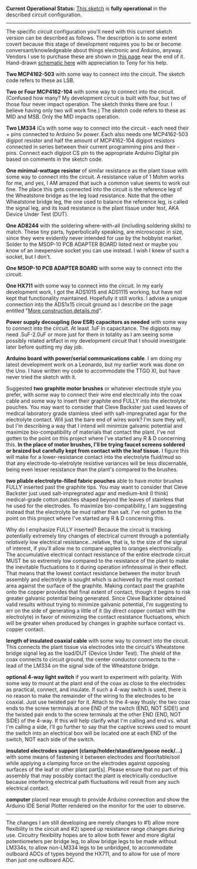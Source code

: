 **Current Operational Status:** [This sketch](https://github.com/kenneth558/plant_resistance_primary_perception/blob/Free/sketch%20code/adc_for_plant_tissue.ino) is **fully operational** in the described circuit configuration.  

------------------------------------

The specific circuit configuration you'll need with this current sketch version can be described as follows.  The description is to some extent covert because this stage of development requires you to be or become conversant/knowledgeable about things electronic and Arduino, anyway.  Vendors I use to purchase these are shown in [this page](https://github.com/kenneth558/plant_resistance_primary_perception/blob/Free/More%20construction%20details.md) near the end of it.  Hand-drawn [schematic here](https://github.com/kenneth558/plant_resistance_primary_perception/blob/Free/embeddeds/GWAAM-Sea%20Training%20Aid%20Schematic.png) with appreciation to Tony  for his help.

**Two MCP4162-503** with some way to connect into the circuit.  The sketch code refers to these as LSB.

**Two or Four MCP4162-104** with some way to connect into the circuit.  (Confused how many? My development circuit is built with four, but two of those four never impact operation.  The sketch thinks there are four.  I believe having only two will work fine.)  The sketch code refers to these as MID and MSB.  Only the MID impacts operation.

**Two LM334** ICs with some way to connect into the circuit - each need their + pins connected to Arduino 5v power.  Each also needs one MCP4162-503 digipot resistor and half the amount of MCP4162-104 digipot resistors connected in series between their current programming pins and their - pins.  Connect each digipot CS pin to the appropriate Arduino Digital pin based on comments in the sketch code.

**One minimal-wattage resistor** of similar resistance as the plant tissue with some way to connect into the circuit.  A resistance value of 1 Mohm works for me, and yes, I AM amazed that such a common value seems to work out fine.  The place this gets connected into the circuit is the reference leg of the Wheatstone bridge as the leg load resistance.  Note that the other Wheatstone bridge leg, the one used to balance the reference leg, is called the signal leg, and its load resistance is the plant tissue under test, AKA Device Under Test (DUT).

**One AD8244** with the soldering where-with-all (including soldering skills) to match.  These tiny parts, hyperbolically speaking, are microscopic in size, since they were evidently never intended for use by the hobbyist market.  Solder to the MSOP-10 PCB ADAPTER BOARD listed next or maybe you know of an inexpensive socket you can use instead.  I wish I knew of such a socket, but I don't.

**One MSOP-10 PCB ADAPTER BOARD** with some way to connect into the circuit.

**One HX711** with some way to connect into the circuit.  In my early development work, I got the ADS1015 and ADS1115 working, but have not kept that functionality maintained.  Hopefully it still works.  I advise a unique connection into the ADS1x15 circuit ground as I describe on the page entitled "[More construction details.md](https://github.com/kenneth558/plant_resistance_primary_perception/blob/Free/More%20construction%20details.md)".

**Power supply decoupling (low ESR) capacitors as needed** with some way to connect into the circuit.  At least .1uF in capacitance.  The digipots may need .5uF-2.0uF or more just for them in totality as I am seeing some possibly related artifact in my development circuit that I should investigate later before quitting my day job.

**Arduino board with power/serial communications cable**.  I am doing my latest development work on a Leonardo, but my earlier work was done on the Uno.  I have written my code to accommodate the TTGO XI, but have never tried the sketch with it.

Suggested **two graphite motor brushes** or whatever electrode style you prefer, with some way to connect their wire end electrically into the coax cable and some way to insert their graphite end FULLY into the electrolyte pouches.  You may want to consider that Cleve Backster just used leaves of  medical laboratory grade stainless steel with salt-impregnated agar for the electrolyte contact.  Will just the bare end of wires work?  I'm sure they will, but I'm describing a way that I intend will minimize galvanic potential and maximize bio-compatibility of materials that contact the plant.  I've not gotten to the point on this project where I've started any R & D concerning this.  **In the place of motor brushes, I'll be trying faucet screens soldered or braized but carefully kept from contact with the leaf tissue.**  I figure this will make for a lower-resistance contact into the electrolyte fluid/mud so that any electrode-to-eletrolyte resistive variances will be less discernable, being even lesser resistance than the plant's compared to the brushes.

**two pliable electrolyte-filled fabric pouches** able to have motor brushes FULLY inserted past the graphite tips.  You may want to consider that Cleve Backster just used salt-impregnated agar and medium-knit (I think) medical-grade cotton patches shaped beyond the leaves of stainless that he used for the electrodes.  To maximize bio-compatibility, I am suggesting instead that the electrolyte be mud rather than salt.  I've not gotten to the point on this project where I've started any R & D concerning this.

Why do I emphasize FULLY inserted?  Because the circuit is tracking potentially extremely tiny changes of electrical current through a potentially _relatively_ low electrical resistance...relative, that is, to the size of the signal of interest, if you'll allow me to compare apples to oranges electronically.  The accumulative electrical contact resistance of the entire electrode circuit MUST be so extremely low compared to the resistance of the plant to make the inevitable fluctuations to it during operation infintessimal in their effect.  That means that the lowest contact resistance between the motor brush assembly and electrolyte is sought which is achieved by the most contact area against the surface of the graphite.  Making contact past the graphite onto the copper provides that final extent of contact, though it begins to risk greater galvanic potential being generated.  Since Cleve Backster obtained valid results without trying to minimize galvanic potential, I'm suggesting to err on the side of generating a little of it (by direct copper contact with the electrolyte) in favor of minimizing the contact resistance fluctuations, which will be greater when produced by changes in graphite surface contact vs. copper contact.

**length of insulated coaxial cable** with some way to connect into the circuit.  This connects the plant tissue via electrodes into the circuit's Wheatstone bridge signal leg as the load/DUT (Device Under Test).  The shield of the coax connects to circuit ground, the center conductor connects to the - lead of the LM334 on the signal side of the Wheatstone bridge.

**optional 4-way light switch** if you want to experiment with polarity.  With some way to mount at the plant end of the coax as close to the electrodes as practical, connect, and insulate.  If such a 4-way switch is used, there is no reason to make the remainder of the wiring to the electrodes to be coaxial.  Just use twisted pair for it.  Attach to the 4-way thusly: the two coax ends to the screw terminals at one END of the switch (END, NOT SIDE!) and the twisted pair ends to the screw terminals at the other END (END, NOT SIDE) of the 4-way.  If this will help clarify what I'm calling and end vs. what I'm calling a side, I'll go further to say that the captive screws used to mount the switch into an electrical box will be located one at each END of the switch, NOT each side of the switch.

**insulated electrodes support (clamp/holder/stand/arm/goose neck/...)** with some means of fastening it between electrodes and floor/table/soil while applying a clamping force on the electrodes against opposing surfaces of the leaf or other plant part[s].  Please ensure that no part of this assembly that may possibly contact the plant is electrically conductive because interfering electrical path fluctuations will result from any such electrical contact.

**computer** placed near enough to provide Arduino connection and show the Arduino IDE Serial Plotter rendered on the monitor for the user to observe.

---------------------
The changes I am still developing are merely changes to #1) allow more flexibility in the circuit and #2) speed up resistance range changes during use.  Circuitry flexibility hopes are to allow both fewer and more digital potentiometers per bridge leg, to allow bridge legs to be made without LM334s, to allow non-LM334 legs to be unbridged, to accommodate outboard ADCs of types beyond the HX711, and to allow for use of more than just one outboard ADC.

